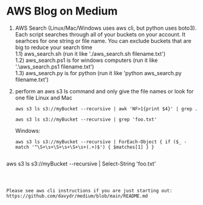 # AWS Blog on Medium  
1) AWS Search (Linux/Mac/Windows uses aws cli, but python uses boto3). Each script searches through all of your buckets on your account. It searhces for one string or file name. You can exclude buckets that are big to reduce your search time  
   1.1) aws_search.sh  (run it like './aws_search.sh filename.txt')  
   1.2) aws_search.ps1 is for windows computers (run it like '.\aws_search.ps1 filename.txt')  
   1.3) aws_search.py is for python (run it like 'python aws_search.py filename.txt')  

2) perform an aws s3 ls command and only give the file names or look for one file
   Linux and Mac
     
   ```
   aws s3 ls s3://myBucket --recursive | awk 'NF>1{print $4}' | grep .
   ```
   ```
   aws s3 ls s3://myBucket --recursive | grep 'foo.txt'
   ```
     
   Windows:  
   ```
   aws s3 ls s3://myBucket --recursive | ForEach-Object { if ($_ -match '^\S+\s+\S+\s+\S+\s+(.+)$') { $matches[1] } }
```
```
   aws s3 ls s3://myBucket --recursive | Select-String 'foo.txt'
   ```

 
   
Please see aws cli instructions if you are just starting out:  
https://github.com/davydr/medium/blob/main/README.md  
